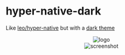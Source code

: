 # hyper-native-dark

Like [leo/hyper-native](https://github.com/leo/hyper-native) but with a [dark theme](http://colorpeek.com/#1e1f28,cccccc,df5252,7ce698,deb85f,2b88a9,b464c1,57a59e,fafafa)

<p align="center">
  <img src="https://assets.zeit.co/image/upload/v1549723846/repositories/hyper/hyper-3-repo-banner.png" alt="logo">
  <br>
  <img src="https://file-wfjdgcaebn.now.sh" alt="screenshot">
</p>
